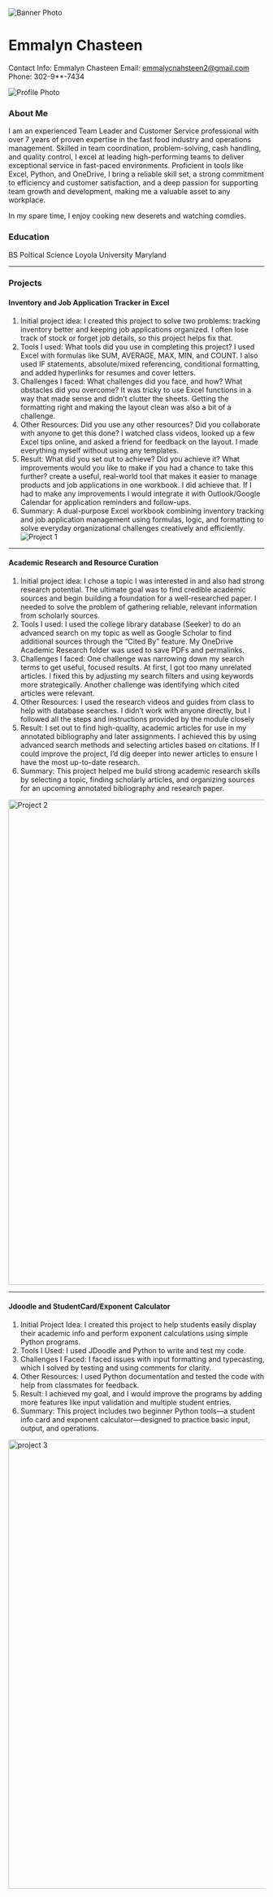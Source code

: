
![Banner Photo](https://github.com/user-attachments/assets/dccd51f8-5c36-46c9-8b75-cd1850e20778)
# Emmalyn Chasteen
Contact Info: Emmalyn Chasteen
Email: emmalycnahsteen2@gmail.com
Phone: 302-9**-7434

![Profile Photo](https://github.com/user-attachments/assets/cfe582b9-4a35-4926-a247-1bdf47c1870f)
### About Me 
I am an experienced Team Leader and Customer Service professional with over 7 years of proven expertise in the fast food industry and operations management. Skilled in team coordination, problem-solving, cash handling, and quality control, I excel at leading high-performing teams to deliver exceptional service in fast-paced environments. Proficient in tools like Excel, Python, and OneDrive, I bring a reliable skill set, a strong commitment to efficiency and customer satisfaction, and a deep passion for supporting team growth and development, making me a valuable asset to any workplace.

In my spare time, I enjoy cooking new deserets and watching comdies.
### Education 
BS Poltical Science 
Loyola University Maryland 
***
### Projects

#### Inventory and Job Application Tracker in Excel
1. Initial project idea: I created this project to solve two problems: tracking inventory better and keeping job applications organized. I often lose track of stock or forget job details, so this project helps fix that.
2. Tools I used: What tools did you use in completing this project? I used Excel with formulas like SUM, AVERAGE, MAX, MIN, and COUNT. I also used IF statements, absolute/mixed referencing, conditional formatting, and added hyperlinks for resumes and cover letters.
3. Challenges I faced: What challenges did you face, and how? What obstacles did you overcome? It was tricky to use Excel functions in a way that made sense and didn’t clutter the sheets. Getting the formatting right and making the layout clean was also a bit of a challenge.
4. Other Resources: Did you use any other resources? Did you collaborate with anyone to get this done? 
I watched class videos, looked up a few Excel tips online, and asked a friend for feedback on the layout. I made everything myself without using any templates.
5. Result: What did you set out to achieve? Did you achieve it? What improvements would you like to make if you had a chance to take this further? 
create a useful, real-world tool that makes it easier to manage products and job applications in one workbook. I did achieve that. If I had to  make any improvements I would integrate it  with Outlook/Google Calendar for application reminders and follow-ups.
6. Summary: A dual-purpose Excel workbook combining inventory tracking and job application management using formulas, logic, and formatting to solve everyday organizational challenges creatively and efficiently.
![Project 1](https://github.com/user-attachments/assets/5095f728-78a5-4528-8c29-2dd5012457e6)
   
***
####  Academic Research and Resource Curation
1. Initial project idea: I chose a topic I was interested in and also had strong research potential. The ultimate goal was to find credible academic sources and begin building a foundation for a well-researched paper. I needed to solve the problem of gathering reliable, relevant information from scholarly sources.
2. Tools I used: I used the college library database (Seeker) to do an advanced search on my topic as well as Google Scholar to find additional sources through the “Cited By” feature. My OneDrive Academic Research folder was used to save PDFs and permalinks.
3. Challenges I faced: One challenge was narrowing down my search terms to get useful, focused results. At first, I got too many unrelated articles. I fixed this by adjusting my search filters and using keywords more strategically. Another challenge was identifying which cited articles were relevant.
4. Other Resources: I used the research videos and guides from class to help with database searches. I didn’t work with anyone directly, but I followed all the steps and instructions provided by the module closely
5. Result: I set out to find high-quality, academic articles for use in my annotated bibliography and later assignments. I achieved this by using advanced search methods and selecting articles based on citations. If I could improve the project, I’d dig deeper into newer articles to ensure I have the most up-to-date research.
6. Summary: This project helped me build strong academic research skills by selecting a topic, finding scholarly articles, and organizing sources for an upcoming annotated bibliography and research paper.
<img width="955" alt="Project 2" src="https://github.com/user-attachments/assets/ca8269f2-e54e-4cf2-bf38-114c20274722" />

***
#### Jdoodle and StudentCard/Exponent Calculator 
1. Initial Project Idea: I created this project to help students easily display their academic info and perform exponent calculations using simple Python programs.
2. Tools I Used: I used JDoodle and Python to write and test my code.
3. Challenges I Faced: I faced issues with input formatting and typecasting, which I solved by testing and using comments for clarity.
4. Other Resources: I used Python documentation and tested the code with help from classmates for feedback.
5. Result: I achieved my goal, and I would improve the programs by adding more features like input validation and multiple student entries.
6. Summary: This project includes two beginner Python tools—a student info card and exponent calculator—designed to practice basic input, output, and operations.
<img width="884" alt="project 3" src="https://github.com/user-attachments/assets/21aaf6c1-aed0-47a9-a7d0-e6f1fdb401a1" />
